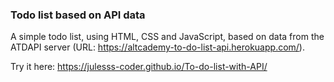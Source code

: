 ### Todo list based on API data

A simple todo list, using HTML, CSS and JavaScript,  based on data from the ATDAPI server (URL: https://altcademy-to-do-list-api.herokuapp.com/).

Try it here: https://julesss-coder.github.io/To-do-list-with-API/